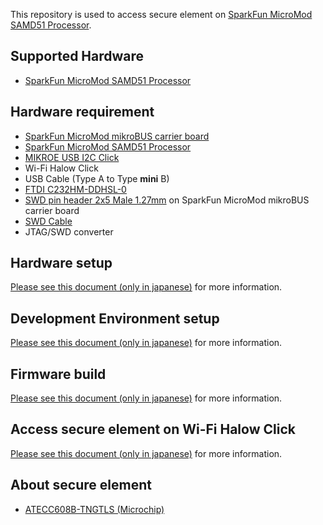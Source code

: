 This repository is used to access secure element on [SparkFun MicroMod SAMD51 Processor](https://www.sparkfun.com/products/16791).



## Supported Hardware

- [SparkFun MicroMod SAMD51 Processor](https://www.sparkfun.com/products/16791)



## Hardware requirement

- [SparkFun MicroMod mikroBUS carrier board](https://www.sparkfun.com/products/18710)
- [SparkFun MicroMod SAMD51 Processor](https://www.sparkfun.com/products/16791)
- [MIKROE USB I2C Click](https://www.mikroe.com/usb-i2c-click)
- Wi-Fi Halow Click
- USB Cable (Type A to Type **mini** B)
- [FTDI C232HM-DDHSL-0](https://ftdichip.com/products/c232hm-ddhsl-0-2/)
- [SWD pin header 2x5 Male 1.27mm](https://www.sparkfun.com/products/15362) on SparkFun MicroMod mikroBUS carrier board
- [SWD Cable](https://www.sparkfun.com/products/15364)
- JTAG/SWD converter



## Hardware setup

[Please see this document (only in japanese)](https://github.com/MegaChips/secure_element_access/blob/master/docs/hardware_setup_guide.md) for more information.



## Development Environment setup 

[Please see this document (only in japanese)](https://github.com/MegaChips/sdk_common_documents/blob/main/development_environment_guide.md) for more information.



## Firmware build

[Please see this document (only in japanese)](https://github.com/MegaChips/secure_element_access/blob/master/docs/firmware_build_guide.md) for more information.



## Access secure element on Wi-Fi Halow Click

[Please see this document (only in japanese)](https://github.com/MegaChips/secure_element_access/blob/master/docs/secure_element_access_guide.md) for more information.



## About secure element

- [ATECC608B-TNGTLS (Microchip)](https://www.microchip.com/en-us/product/ATECC608B-TNGTLS)
